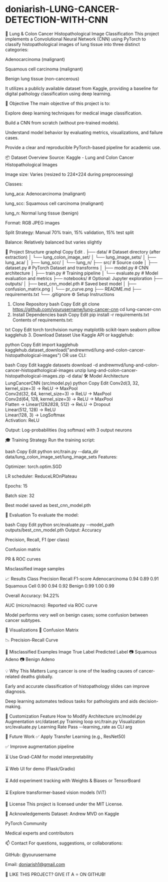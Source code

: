# doniarish-LUNG-CANCER-DETECTION-WITH-CNN
🔬 Lung & Colon Cancer Histopathological Image Classification
This project implements a Convolutional Neural Network (CNN) using PyTorch to classify histopathological images of lung tissue into three distinct categories:

Adenocarcinoma (malignant)

Squamous cell carcinoma (malignant)

Benign lung tissue (non-cancerous)

It utilizes a publicly available dataset from Kaggle, providing a baseline for digital pathology classification using deep learning.

🧠 Objective
The main objective of this project is to:

Explore deep learning techniques for medical image classification.

Build a CNN from scratch (without pre-trained models).

Understand model behavior by evaluating metrics, visualizations, and failure cases.

Provide a clear and reproducible PyTorch-based pipeline for academic use.

📦 Dataset Overview
Source: Kaggle - Lung and Colon Cancer Histopathological Images

Image size: Varies (resized to 224×224 during preprocessing)

Classes:

lung_aca: Adenocarcinoma (malignant)

lung_scc: Squamous cell carcinoma (malignant)

lung_n: Normal lung tissue (benign)

Format: RGB JPEG images

Split Strategy: Manual 70% train, 15% validation, 15% test split

Balance: Relatively balanced but varies slightly

🧬 Project Structure
graphql
Copy
Edit
.
├── data/                        # Dataset directory (after extraction)
│   └── lung_colon_image_set/
│       └── lung_image_sets/
│           ├── lung_aca/
│           ├── lung_scc/
│           └── lung_n/
├── src/                         # Source code
│   ├── dataset.py               # PyTorch Dataset and transforms
│   ├── model.py                 # CNN architecture
│   ├── train.py                 # Training pipeline
│   └── evaluate.py              # Model evaluation and metrics
├── notebooks/                   # Optional: Jupyter exploration
├── outputs/
│   ├── best_cnn_model.pth       # Saved best model
│   ├── confusion_matrix.png
│   └── pr_curve.png
├── README.md
├── requirements.txt
└── .gitignore
⚙️ Setup Instructions
1. Clone Repository
bash
Copy
Edit
git clone https://github.com/yourusername/lung-cancer-cnn
cd lung-cancer-cnn
2. Install Dependencies
bash
Copy
Edit
pip install -r requirements.txt
Contents of requirements.txt:

txt
Copy
Edit
torch
torchvision
numpy
matplotlib
scikit-learn
seaborn
pillow
kagglehub
3. Download Dataset
Use Kaggle API or kagglehub:

python
Copy
Edit
import kagglehub
kagglehub.dataset_download("andrewmvd/lung-and-colon-cancer-histopathological-images")
OR use CLI:

bash
Copy
Edit
kaggle datasets download -d andrewmvd/lung-and-colon-cancer-histopathological-images
unzip lung-and-colon-cancer-histopathological-images.zip -d data/
🛠️ Model Architecture
LungCancerCNN (src/model.py)
python
Copy
Edit
Conv2d(3, 32, kernel_size=3) → ReLU → MaxPool  
Conv2d(32, 64, kernel_size=3) → ReLU → MaxPool  
Conv2d(64, 128, kernel_size=3) → ReLU → MaxPool  
Flatten → Linear(128*28*28, 512) → ReLU → Dropout  
Linear(512, 128) → ReLU  
Linear(128, 3) → LogSoftmax  
Activation: ReLU

Output: Log-probabilities (log softmax) with 3 output neurons

🎓 Training Strategy
Run the training script:

bash
Copy
Edit
python src/train.py --data_dir data/lung_colon_image_set/lung_image_sets
Features:

Optimizer: torch.optim.SGD

LR scheduler: ReduceLROnPlateau

Epochs: 15

Batch size: 32

Best model saved as best_cnn_model.pth

🧪 Evaluation
To evaluate the model:

bash
Copy
Edit
python src/evaluate.py --model_path outputs/best_cnn_model.pth
Output:
Accuracy

Precision, Recall, F1 (per class)

Confusion matrix

PR & ROC curves

Misclassified image samples

📈 Results
Class	Precision	Recall	F1-score
Adenocarcinoma	0.94	0.89	0.91
Squamous Cell	0.90	0.94	0.92
Benign	0.99	1.00	0.99

Overall Accuracy: 94.22%

AUC (micro/macro): Reported via ROC curve

Model performs very well on benign cases; some confusion between cancer subtypes.

📸 Visualizations
🔁 Confusion Matrix

📉 Precision-Recall Curve

🤖 Misclassified Examples
Image	True Label	Predicted Label
📷	Squamous	Adeno
📷	Benign	Adeno

💡 Why This Matters
Lung cancer is one of the leading causes of cancer-related deaths globally.

Early and accurate classification of histopathology slides can improve diagnosis.

Deep learning automates tedious tasks for pathologists and aids decision-making.

🔧 Customization
Feature	How to Modify
Architecture	src/model.py
Augmentation	src/dataset.py
Training loop	src/train.py
Visualization	src/evaluate.py
Learning Rate	Pass --learning_rate as CLI arg

🔄 Future Work
✅ Apply Transfer Learning (e.g., ResNet50)

✅ Improve augmentation pipeline

⏳ Use Grad-CAM for model interpretability

⏳ Web UI for demo (Flask/Gradio)

⏳ Add experiment tracking with Weights & Biases or TensorBoard

⏳ Explore transformer-based vision models (ViT)

🧾 License
This project is licensed under the MIT License.

👋 Acknowledgements
Dataset: Andrew MVD on Kaggle

PyTorch Community

Medical experts and contributors

📫 Contact
For questions, suggestions, or collaborations:

GitHub: @yourusername

Email: doniarish1@gmail.com

🌟 LIKE THIS PROJECT? GIVE IT A ⭐ ON GITHUB!
